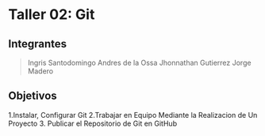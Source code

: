 # Taller 02: Git

## Integrantes
> Ingris Santodomingo
> Andres de la Ossa
> Jhonnathan Gutierrez
> Jorge Madero

## Objetivos
1.Instalar, Configurar Git
2.Trabajar en Equipo Mediante la Realizacion de Un Proyecto
3. Publicar el Repositorio de Git en GitHub
